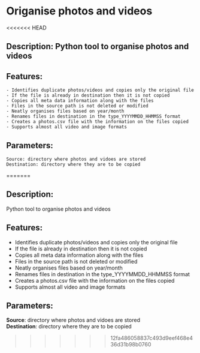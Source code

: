# Origanise photos and videos
<<<<<<< HEAD
## Description: Python tool to organise photos and videos
## Features:
	- Identifies duplicate photos/videos and copies only the original file
	- If the file is already in destination then it is not copied
	- Copies all meta data information along with the files
	- Files in the source path is not deleted or modified
	- Neatly organises files based on year/month
	- Renames files in destination in the type_YYYYMMDD_HHMMSS format
	- Creates a photos.csv file with the information on the files copied
	- Supports almost all video and image formats

## Parameters:
	Source: directory where photos and vidoes are stored  
	Destination: directory where they are to be copied
=======
## Description: 
  Python tool to organise photos and videos 
## Features: 
  - Identifies duplicate photos/videos and copies only the original file 
  - If the file is already in destination then it is not copied 
  - Copies all meta data information along with the files 
  - Files in the source path is not deleted or modified 
  - Neatly organises files based on year/month 
  - Renames files in destination in the type_YYYYMMDD_HHMMSS format 
  - Creates a photos.csv file with the information on the files copied 
  - Supports almost all video and image formats

## Parameters: 
  **Source**: directory where photos and vidoes are stored  
  **Destination**: directory where they are to be copied
>>>>>>> 12fa486058837c493d9eef468e436d31b98b0760
